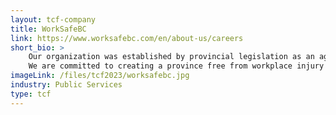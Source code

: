 ```yaml
---
layout: tcf-company
title: WorkSafeBC
link: https://www.worksafebc.com/en/about-us/careers
short_bio: >
    Our organization was established by provincial legislation as an agency with the mandate to oversee a no-fault insurance system for the workplace.<br/>
    We are committed to creating a province free from workplace injury or illness, and to providing service driven by our core values of integrity, accountability, and innovation. By partnering with workers and employers, we help British Columbians come home from work safe every day.
imageLink: /files/tcf2023/worksafebc.jpg
industry: Public Services 
type: tcf
---
```

